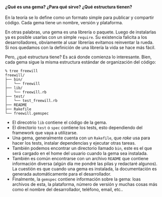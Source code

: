 #### ¿Qué es una gema? ¿Para qué sirve? ¿Qué estructura tienen?

  En la teoría se lo define como un formato simple para publicar y compartir código. Cada gema tiene un nombre, versión y plataforma.

  En otras palabras, una gema es una librería o paquete. Luego de instalarlas ya es posible usarlas con un simple `require`. Su existencia falicita a los desarrolladores, obviamente al usar librerías evitamos reinventar la rueda. Si nos quedamos con la definición de una librería la vida se hace más fácil.

  Pero, ¿qué estructura tiene? Es acá donde comienza lo interesante.
  Bien, cada gema sigue la misma estructura estándar de organización del código:

  ```
  % tree freewill
  freewill/
  ├── bin/
  │   └── freewill
  ├── lib/
  │   └── freewill.rb
  ├── test/
  │   └── test_freewill.rb
  ├── README
  ├── Rakefile
  └── freewill.gemspec
  ```

  + El direcotrio `lib` contiene el código de la gema.
  + El directorio `test` o `spec` contiene los tests, esto dependiendo del framework que vaya a utilizarse.
  + Una gema, generalmente cuenta con un `Rakefile`, que *rake* usa para hacer los tests, instalar dependencias y ejecutar otras tareas.
  + También podemos encontrar un directorio llamado `bin`, este es el que será cargado en el home del usuario cuando la gema sea instalada.
  + También es común encontrarse con un archivo `README` que contiene información diversa (algún día me pondré las pilas y redactaré algunos). La cuestión es que cuando una gema es instalada, la documentación es generada automáticamente para el desarrollador.
  + Finalmente, la `gemspec` contiene información sobre la gema: loas archivos de esta, la plataforma, número de versión y muchas cosas más como el nombre del desarrollador, teléfono, email, etc..
